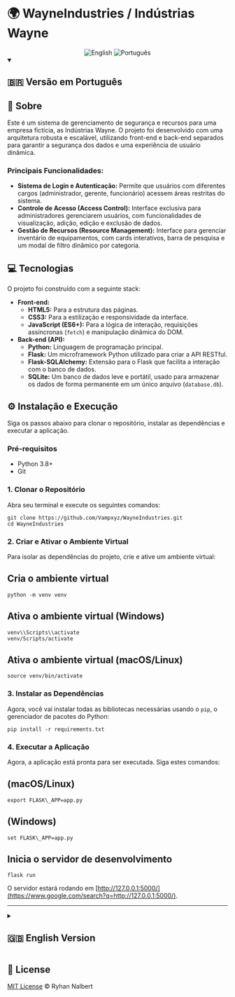 # 🌍 WayneIndustries / Indústrias Wayne

<div align="center">
    <img src="https://img.shields.io/badge/english-%E2%86%92-blue" alt="English">
    <img src="https://img.shields.io/badge/português-%E2%86%92-green" alt="Português">
</div>

<details open>
<summary><h2>🇧🇷 Versão em Português</h2></summary>

## 🚀 Sobre

Este é um sistema de gerenciamento de segurança e recursos para uma empresa fictícia, as Indústrias Wayne. O projeto foi desenvolvido com uma arquitetura robusta e escalável, utilizando front-end e back-end separados para garantir a segurança dos dados e uma experiência de usuário dinâmica.

### Principais Funcionalidades:

- **Sistema de Login e Autenticação:** Permite que usuários com diferentes cargos (administrador, gerente, funcionário) acessem áreas restritas do sistema.
- **Controle de Acesso (Access Control):** Interface exclusiva para administradores gerenciarem usuários, com funcionalidades de visualização, adição, edição e exclusão de dados.
- **Gestão de Recursos (Resource Management):** Interface para gerenciar inventário de equipamentos, com cards interativos, barra de pesquisa e um modal de filtro dinâmico por categoria.

## 💻 Tecnologias

O projeto foi construído com a seguinte stack:

- **Front-end:**
  - **HTML5:** Para a estrutura das páginas.
  - **CSS3:** Para a estilização e responsividade da interface.
  - **JavaScript (ES6+):** Para a lógica de interação, requisições assíncronas (`fetch`) e manipulação dinâmica do DOM.
- **Back-end (API):**
  - **Python:** Linguagem de programação principal.
  - **Flask:** Um microframework Python utilizado para criar a API RESTful.
  - **Flask-SQLAlchemy:** Extensão para o Flask que facilita a interação com o banco de dados.
  - **SQLite:** Um banco de dados leve e portátil, usado para armazenar os dados de forma permanente em um único arquivo (`database.db`).

## ⚙️ Instalação e Execução

Siga os passos abaixo para clonar o repositório, instalar as dependências e executar a aplicação.

### Pré-requisitos

- Python 3.8+
- Git

### 1\. Clonar o Repositório

Abra seu terminal e execute os seguintes comandos:

```
git clone https://github.com/Vampxyz/WayneIndustries.git
cd WayneIndustries
```

### 2\. Criar e Ativar o Ambiente Virtual

Para isolar as dependências do projeto, crie e ative um ambiente virtual:

## Cria o ambiente virtual

```
python -m venv venv
```

## Ativa o ambiente virtual (Windows)

```
venv\\Scripts\\activate
venv/Scripts/activate
```

## Ativa o ambiente virtual (macOS/Linux)

```
source venv/bin/activate
```

### 3\. Instalar as Dependências

Agora, você vai instalar todas as bibliotecas necessárias usando o `pip`, o gerenciador de pacotes do Python:

```
pip install -r requirements.txt
```

### 4\. Executar a Aplicação

Agora, a aplicação está pronta para ser executada. Siga estes comandos:


## (macOS/Linux)

```
export FLASK\_APP=app.py
```

## (Windows)

```
set FLASK\_APP=app.py
```

## Inicia o servidor de desenvolvimento

```
flask run
```

O servidor estará rodando em [http://127.0.0.1:5000/](https://www.google.com/search?q=http://127.0.0.1:5000/).
</details>

---

<details>
<summary><h2>🇬🇧 English Version</h2></summary>

## 🚀 About

This is a security and resource management system for a fictional company, Wayne Industries. The project was developed with a robust and scalable architecture, using a separated front-end and back-end to ensure data security and a dynamic user experience.

### Key Features:

- **Login and Authentication System:** Allows users with different roles (admin, manager, employee) to access restricted areas of the system.
- **Access Control:** An exclusive interface for administrators to manage users, with features for viewing, adding, editing, and deleting data.
- **Resource Management:** An interface to manage equipment inventory, with interactive cards, a search bar, and a dynamic filter modal by category.

## 💻 Technologies

The project was built with the following stack:

- **Front-end:**
  - **HTML5:** For page structure.
  - **CSS3:** For styling and responsiveness.
  - **JavaScript (ES6+):** For interaction logic, asynchronous requests (`fetch`), and dynamic DOM manipulation.
- **Back-end (API):**
  - **Python:** The main programming language.
  - **Flask:** A Python micro-framework used to create the RESTful API.
  - **Flask-SQLAlchemy:** A Flask extension that simplifies interaction with the database.
  - **SQLite:** A lightweight and portable database, used to permanently store data in a single file (`database.db`).

## ⚙️ Installation and Setup

Follow the steps below to clone the repository, install dependencies, and run the application.

### Prerequisites

- Python 3.8+
- Git

### 1\. Clone the Repository

Open your terminal and execute the following commands:

```
git clone https://github.com/Vampxyz/WayneIndustries.git
cd WayneIndustries
```

### 2\. Create and Activate the Virtual Environment

To isolate project dependencies, create and activate a virtual environment:

## Create the virtual environment

```
python -m venv venv
```

## Activate the virtual environment (Windows)

```
venv\\Scripts\\activate
venv/Scripts/activate
```

## Activate the virtual environment (macOS/Linux)

```
source venv/bin/activate
```

### 3\. Install Dependencies

Now, you will install all the necessary libraries using `pip`, Python's package manager:

```
pip install -r requirements.txt
```

### 4\. Run the Application

The application is now ready to be run. Follow these commands:

## (macOS/Linux)

```
export FLASK\_APP=app.py
```

## (Windows)

```
set FLASK\_APP=app.py
```

## Start the development server

```
flask run
```

The server will be running at [http://127.0.0.1:5000/](https://www.google.com/search?q=http://127.0.0.1:5000/).

</details>

## 📜 License

[MIT License](https://www.google.com/search?q=LICENSE) © Ryhan Nalbert
